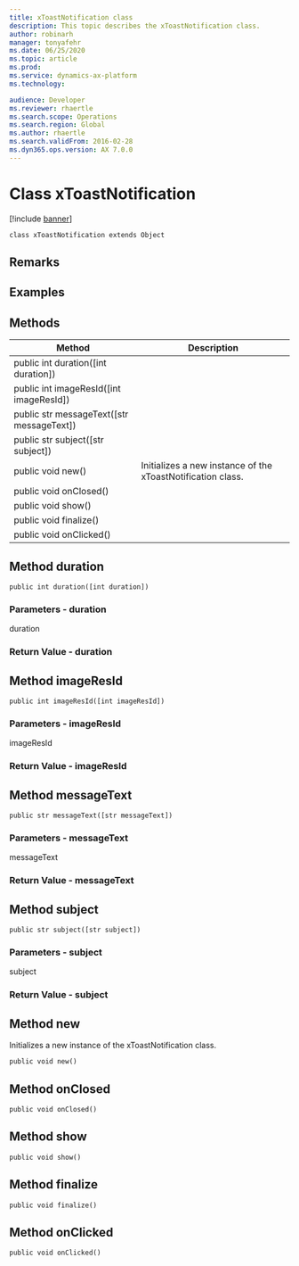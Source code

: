 ```yaml
---
title: xToastNotification class
description: This topic describes the xToastNotification class.
author: robinarh
manager: tonyafehr
ms.date: 06/25/2020
ms.topic: article
ms.prod: 
ms.service: dynamics-ax-platform
ms.technology: 

audience: Developer
ms.reviewer: rhaertle
ms.search.scope: Operations
ms.search.region: Global
ms.author: rhaertle
ms.search.validFrom: 2016-02-28
ms.dyn365.ops.version: AX 7.0.0
---
```


# Class xToastNotification

[!include [banner](../includes/banner.md)]

```xpp
class xToastNotification extends Object
```

## Remarks

## Examples

## Methods

| Method                                      | Description                                                 |
|---------------------------------------------|-------------------------------------------------------------|
| public int duration(\[int duration\])       |                                                             |
| public int imageResId(\[int imageResId\])   |                                                             |
| public str messageText(\[str messageText\]) |                                                             |
| public str subject(\[str subject\])         |                                                             |
| public void new()                           | Initializes a new instance of the xToastNotification class. |
| public void onClosed()                      |                                                             |
| public void show()                          |                                                             |
| public void finalize()                      |                                                             |
| public void onClicked()                     |                                                             |

## Method duration

```xpp
public int duration([int duration])
```

### Parameters - duration

duration  

### Return Value - duration

## Method imageResId

```xpp
public int imageResId([int imageResId])
```

### Parameters - imageResId

imageResId  

### Return Value - imageResId

## Method messageText

```xpp
public str messageText([str messageText])
```

### Parameters - messageText

messageText  

### Return Value - messageText

## Method subject

```xpp
public str subject([str subject])
```

### Parameters - subject

subject  

### Return Value - subject

## Method new

Initializes a new instance of the xToastNotification class.

```xpp
public void new()
```

## Method onClosed

```xpp
public void onClosed()
```

## Method show

```xpp
public void show()
```

## Method finalize

```xpp
public void finalize()
```

## Method onClicked

```xpp
public void onClicked()
```


